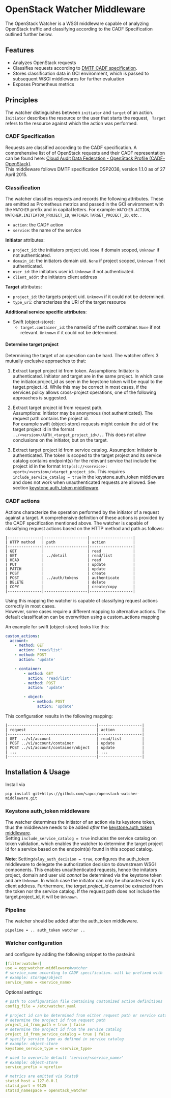 OpenStack Watcher Middleware
===============================

The OpenStack Watcher is a WSGI middleware capable of analyzing OpenStack traffic and classifying according to the CADF Specification outlined further below.

## Features

- Analyzes OpenStack requests
- Classifies requests according to [DMTF CADF specification](https://www.dmtf.org/standards/cadf).
- Stores classification data in GCI environment, which is passed to subsequent WSGI middlewares for further evaluation
- Exposes Prometheus metrics

## Principles

The watcher distinguishes between `initiator` and `target` of an action. 
`Initiator` describes the resource or the user that starts the request, ` Target` refers to the resource against which the action was performed.

### CADF Specification

Requests are classified according to the CADF specification.
A comprehensive list of of OpenStack requests and their CADF representation can be found here: [Cloud Audit Data Federation - OpenStack Profile (CADF-OpenStack)](https://www.dmtf.org/sites/default/files/standards/documents/DSP2038_1.1.0.pdf).  
This middleware follows DMTF specification DSP2038, version 1.1.0 as of 27 April 2015.

### Classification

The watcher classifies requests and records the following attributes.
These are emitted as Prometheus metrics and passed in the GCI environment with the `WATCHER` prefix and in capital letters.
For example: `WATCHER.ACTION`, `WATCHER.INITIATOR_PROJECT_ID`, `WATCHER.TARGET_PROJECT_ID`, etc. .

- `action`:       the CADF action
- `service`:      the name of the service

**Initiator** attributes:
- `project_id`:   the initiators project uid. `None` if domain scoped, `Unknown` if not authenticated.
- `domain_id`:    the initiators domain uid. `None` if project scoped, `Unknown` if not authenticated.
- `user_id`:      the initiators user id. `Unknown` if not authenticated.
- `client_addr`:  the initiators client address
  
  
**Target** attributes:
- `project_id`:   the targets project uid. `Unknown` if it could not be determined. 
- `type_uri`:     characterizes the URI of the target resource


**Additional service specific attributes**:

- Swift (object-store):
    - `target.container_id`: the name/id of the swift container. `None` if not relevant. `Unknown` if it could not be determined.
    

#### Determine target project 

Determining the target of an operation can be hard. The watcher offers 3 mutually exclusive approaches to that:   
1. Extract target project id from token.
Assumptions: Initiator is authenticated. Initiator and target are in the same project.
In which case the initiator.project_id as seen in the keystone token will be equal to the target.project_id. 
While this may be correct in most cases, if the services policy allows cross-project operations, one of the following approaches is suggested.

2. Extract target project id from request path.  
Assumptions: Initiator may be anonymous (not authenticated). The request path contains the project id.  
For example swift (object-store) requests might contain the uid of the target project id in the format `../<version>/AUTH_<target_project_id>/..`
This does not allow conclusions on the initiator, but on the target. 

3. Extract target project id from service catalog.
Assumption: Initiator is authenticated. The token is scoped to the target project and its service catalog contains endpoint(s) for the relevant service 
that include the project id in the format `http(s)://<service>:<port>/<version>/<target_project_id>`.
This requires `include_service_catalog = true` in the keystone.auth_token middleware and does not work when unauthenticated requests are allowed.
See section [keystone auth_token middleware](#keystone-auth_token-middleware). 
 
### CADF actions

Actions characterize the operation performed by the initiator of a request against a target. 
A comprehensive definition of these actions is provided by the CADF specification mentioned above.
The watcher is capable of classifying request actions based on the HTTP method and path as follows:
```
|---------------|-------------------|-------------------|
| HTTP method   | path              | action            |
|---------------|-------------------|-------------------|
| GET           |                   | read              |
| GET           | ../detail         | read/list         | 
| HEAD          |                   | read              |
| PUT           |                   | update            |
| PATCH         |                   | update            |
| POST          |                   | create            |
| POST          | ../auth/tokens    | authenticate      |
| DELETE        |                   | delete            |
| COPY          |                   | create/copy       |
|---------------|-------------------|-------------------|        
```

Using this mapping the watcher is capable of classifying request actions correctly in most cases.  
However, some cases require a different mapping to alternative actions.
The default classification can be overwritten using a custom_actions mapping
  
An example for swift (object-store) looks like this:
```yaml
custom_actions:
  account:
    - method: GET
      action: 'read/list'
    - method: POST
      action: 'update'

    - container:
        - method: GET
          action: 'read/list'
        - method: POST
          action: 'update'

        - object:
            - method: POST
              action: 'update'
```
This configuration results in the following mapping:
```
|---------------------------------------|-------------------|
| request                               | action            |
|---------------------------------------|-------------------|
| GET  ../v1/account                    | read/list         |
| POST ../v1/account/container          | update            |
| POST ../v1/account/container/object   | update            |
| ...                                   | ...               |
|---------------------------------------|-------------------|
````


## Installation & Usage

Install via
```
pip install git+https://github.com/sapcc/openstack-watcher-middleware.git 
```

### Keystone auth_token middleware

The watcher determines the initiator of an action via its keystone token,
thus the middleware needs to be added *after* the [keystone.auth_token middleware](https://docs.openstack.org/keystone/queens/admin/identity-auth-token-middleware.html).  
Setting `include_service_catalog = true` includes the service catalog on token validation, 
which enables the watcher to determine the target project id for a service based on the endpoint(s) found in this scoped catalog.

**Note**:
Setting`delay_auth_decision = true`, configures the auth_token middleware to delegate the authorization decision to downstream WSGI components.
This enables unauthenticated requests, hence the initators project, domain and user uid *cannot* be determined via the keystone token and are `Unknown`.
In which case the initiator can only be characterized by its client address.
Furthermore, the *target.project_id* cannot be extracted from the token nor the service catalog.
If the request path does not include the target.project_id, it will be `Unknown`. 

### Pipeline 

The watcher should be added after the auth_token middleware.
```
pipeline = .. auth_token watcher ..
```

### Watcher configuration
and configure by adding the following snippet to the paste.ini:
```yaml
[filter:watcher]
use = egg:watcher-middleware#watcher
# service_name according to CADF specification. will be prefixed with 'service/'
# example: storage/object
service_name = <service_name>
```
Optional settings:
```yaml
# path to configuration file containing customized action definitions
config_file = /etc/watcher.yaml

# project id can be determined from either request path or service catalog if keystone.auth_token middleware is set to 'include_service_catalog = true'
# determine the project id from request path
project_id_from_path = true | false
# determine the project id from the service catalog
project_id_from_service_catalog = true | false
# specify service type as defined in service catalog
# example: object-store
keystone_service_type = <service_type>

# used to overwrite default 'service/<service_name>' 
# example: object-store
service_prefix = <prefix>

# metrics are emitted via StatsD
statsd_host = 127.0.0.1
statsd_port = 9125
statsd_namespace = openstack_watcher
```
